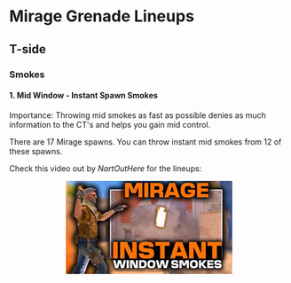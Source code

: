 # Mirage Grenade Lineups

## T-side

### Smokes

#### 1. Mid Window - Instant Spawn Smokes
Importance: Throwing mid smokes as fast as possible denies as much information to the CT's and helps you gain mid control.

There are 17 Mirage spawns. You can throw instant mid smokes from 12 of these spawns.

Check this video out by _NartOutHere_ for the lineups:
<div align="center">
    <a href="https://www.youtube.com/watch?v=uOJEc2rPRfc&t=168s">
        <img src="../imgs/nartouthere-mirage-midsmokes-tmb.jpg" alt="NartOutHere instant house smokes on Anubis thumbnail.">
    </a>
</div>

